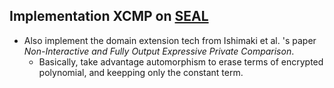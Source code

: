 ## Implementation XCMP on [SEAL](https://github.com/Microsoft/SEAL)

* Also implement the domain extension tech from Ishimaki et al. 's paper _Non-Interactive and Fully Output Expressive Private Comparison_.
  * Basically, take advantage automorphism to erase terms of encrypted polynomial, and keepping only the constant term.
